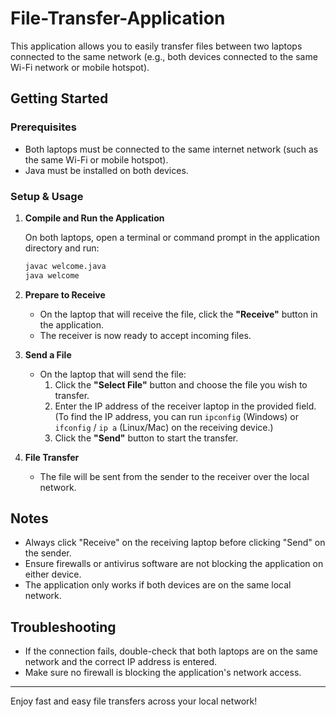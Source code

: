 # File-Transfer-Application

This application allows you to easily transfer files between two laptops connected to the same network (e.g., both devices connected to the same Wi-Fi network or mobile hotspot).

## Getting Started

### Prerequisites
- Both laptops must be connected to the same internet network (such as the same Wi-Fi or mobile hotspot).
- Java must be installed on both devices.

### Setup & Usage

1. **Compile and Run the Application**

   On both laptops, open a terminal or command prompt in the application directory and run:

   ```sh
   javac welcome.java
   java welcome
   ```

2. **Prepare to Receive**

   - On the laptop that will receive the file, click the **"Receive"** button in the application.
   - The receiver is now ready to accept incoming files.

3. **Send a File**

   - On the laptop that will send the file:
     1. Click the **"Select File"** button and choose the file you wish to transfer.
     2. Enter the IP address of the receiver laptop in the provided field. (To find the IP address, you can run `ipconfig` (Windows) or `ifconfig` / `ip a` (Linux/Mac) on the receiving device.)
     3. Click the **"Send"** button to start the transfer.

4. **File Transfer**

   - The file will be sent from the sender to the receiver over the local network.

## Notes

- Always click "Receive" on the receiving laptop before clicking "Send" on the sender.
- Ensure firewalls or antivirus software are not blocking the application on either device.
- The application only works if both devices are on the same local network.

## Troubleshooting

- If the connection fails, double-check that both laptops are on the same network and the correct IP address is entered.
- Make sure no firewall is blocking the application's network access.

---
Enjoy fast and easy file transfers across your local network!

